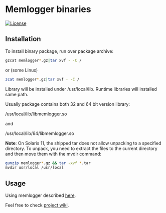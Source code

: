 # Memlogger binaries
[![License](https://img.shields.io/badge/License-BSD%203--Clause-blue.svg)](https://github.com/yvoinov/memlogger-binaries/blob/main/LICENSE)
## Installation

To install binary package, run over package archive:
```sh
gzcat memlogger*.gz|tar xvf - -C /
```
or (some Linux)
```sh
zcat memlogger*.gz|tar xvf - -C /
```

Library will be installed under /usr/local/lib. Runtime libraries will installed same path.

Usually package contains both 32 and 64 bit version library:

/usr/local/lib/libmemlogger.so

and

/usr/local/lib/64/libmemlogger.so

**Note**: On Solaris 11, the shipped tar does not allow unpacking to a specified directory. To unpack, you need to extract the files to the current directory and then move them with the mvdir command:

```sh
gunzip memlogger*.gz && tar -xvf *.tar
mvdir usr/local /usr/local
```

## Usage

Using memlogger described [here](https://github.com/yvoinov/memlogger/blob/main/README.md).

Feel free to check [project wiki](https://github.com/yvoinov/memlogger/wiki).
